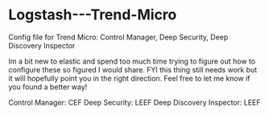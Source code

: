 # Logstash---Trend-Micro
Config file for Trend Micro: Control Manager, Deep Security, Deep Discovery Inspector

Im a bit new to elastic and spend too much time trying to figure out how to configure these so figured I would share. FYI this thing still needs work but it will hopefully point you in the right direction. Feel free to let me know if you found a better way!

Control Manager: CEF
Deep Security: LEEF
Deep Discovery Inspector: LEEF
